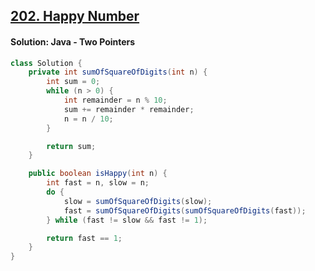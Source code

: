 ## [202. Happy Number](https://leetcode.com/problems/happy-number/description/)

#### Solution: Java - Two Pointers
```java
class Solution {
    private int sumOfSquareOfDigits(int n) {
        int sum = 0;
        while (n > 0) {
            int remainder = n % 10;
            sum += remainder * remainder;
            n = n / 10;
        }

        return sum;
    }

    public boolean isHappy(int n) {
        int fast = n, slow = n;
        do {
            slow = sumOfSquareOfDigits(slow);
            fast = sumOfSquareOfDigits(sumOfSquareOfDigits(fast));
        } while (fast != slow && fast != 1);

        return fast == 1;
    }
}
```

